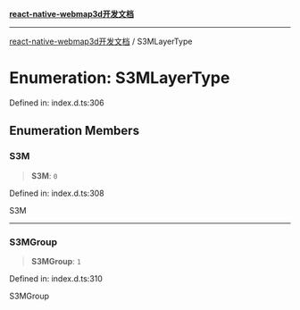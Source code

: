 [**react-native-webmap3d开发文档**](../README.md)

***

[react-native-webmap3d开发文档](../globals.md) / S3MLayerType

# Enumeration: S3MLayerType

Defined in: index.d.ts:306

## Enumeration Members

### S3M

> **S3M**: `0`

Defined in: index.d.ts:308

S3M

***

### S3MGroup

> **S3MGroup**: `1`

Defined in: index.d.ts:310

S3MGroup
